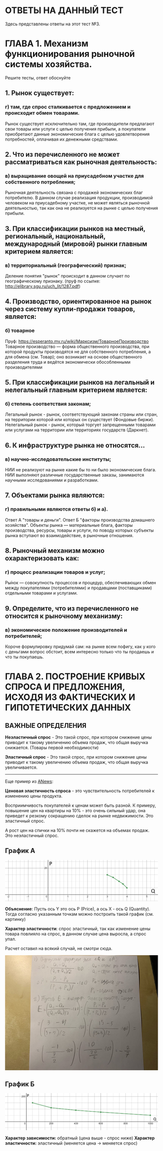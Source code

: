 # ОТВЕТЫ НА ДАННЫЙ ТЕСТ
Здесь представлены ответы на этот тест №3.

# ГЛАВА 1. Механизм функционирования рыночной системы хозяйства.
Решите тесты, ответ обоснуйте

## 1.	Рынок существует:
### г) там, где спрос сталкивается с предложением и происходит обмен товарами.

Рынок существует исключительно там, где производители предлагают свои товары или услуги с целью получения прибыли, а покупатели приобретают данные экономические блага с целью удовлетворения потребностей, оплачивая их денежными средствами.


## 2.	Что из перечисленного не может рассматриваться как рыночная деятельность:
### в) выращивание овощей на приусадебном участке для собственного потребления; 

Рыночная деятельность связана с продажей экономических благ потребителю. В данном случае реализация продукции, производимой человеком на приусадебному участке, не может являться рыночной деятельностью, так как она не реализуется на рынке с целью получения прибыли.


## 3.	При классификации рынков на местный, региональный, национальный, международный (мировой) рынки главным критерием является:
### в) территориальный (географический) признак; 

Деление понятия "рынок" происходит в данном случает по географическому признаку. (пруф по ссылке: http://elibrary.sgu.ru/uch_lit/1287.pdf)


## 4.	Производство, ориентированное на рынок через систему купли-продажи товаров, является:
### б) товарное

Пруф: https://esperanto.mv.ru/wiki/Марксизм/ТоварноеПроизводство
Товарное производство — форма общественного производства, при которой продукты производятся не для собственного потребления, а для обмена (см. Товар); оно возникает на основе общественного разделения труда и ведётся экономически обособленными производителями


## 5.	При классификации рынков на легальный и нелегальный главным критерием является:
### б) степень соответствия законам; 

Легальный рынок - рынок, соответствующий законам страны или стран, на территории которой или которых он существует (Фондовые биржи).
Нелегальный рынок - рынок, который торгует запрещенными товарами или услугами на территории или территориях государств (Даркнет).


## 6.	К инфраструктуре рынка не относятся...
### в) научно-исследовательские институты;

НИИ не реализуют на рынке какие бы то ни было экономические блага. НИИ выполняют различные государственные заказы, занимаются научными исследованиями и разработками.


## 7.	Объектами рынка являются:
### г) правильными являются ответы б) и а).

Ответ А "товары и деньги". Ответ Б "факторы производства домашнего хозяйства".
Объекты рынка — материальные блага, факторы производства, ресурсы, товары и услуги, по поводу которых субъекты рынка вступают во взаимодействие, в рыночные отношения.

## 8.	Рыночный механизм можно охарактеризовать как:
### г) процесс реализации товаров и услуг;

Ры́нок — совокупность процессов и процедур, обеспечивающих обмен между покупателями (потребителями) и продавцами (поставщиками) отдельными товарами и услугами.


## 9.	Определите, что из перечисленного не относится к рыночному механизму:
### в) экономическое положение производителей и потребителей; 

Короче формулировку придумай сам: на рынке всем пофигу, как у кого с деньгами вопрос обстоит, всем интересно только что ты продаешь и что ты покупаешь.

# ГЛАВА 2. ПОСТРОЕНИЕ КРИВЫХ СПРОСА И ПРЕДЛОЖЕНИЯ, ИСХОДЯ ИЗ ФАКТИЧЕСКИХ И ГИПОТЕТИЧЕСКИХ ДАННЫХ

## ВАЖНЫЕ ОПРЕДЕЛЕНИЯ

**Неэластичный спрос** - Это такой спрос, при котором снижение цены приводит к такому увеличению объема продаж, что общая выручка снижается. (Товары первой необходимости)

**Эластичный спрос** - Это такой спрос, при котором снижение цены приводит к такому увеличению объема продаж, что общая выручка увеличивается.

_________

Еще пример из [ANews](https://anews.com/novosti/117279888-jelastichnosty-sprosa-i-predlozhenija-jelastichnyj-i-nejelastichnyj-spros-kojefficient-jelastichnosti.html):

**Ценовая эластичность спроса** - это чувствительность потребителей к изменению цены продукта.

Восприимчивость покупателей к ценам может быть разной. К примеру, повышение цен на квартиры на 10% - это очень сильный удар, она приведет к резкому сокращению сделок на рынке недвижимости. Это эластичный спрос.

А рост цен на спички на 10% почти не скажется на объемах продаж. Это неэластичный спрос.

## График А

<img src="graph1.png"/>

**Объяснение**: Пусть ось Y это ось P (Price), а ось X - ось Q (Quantity). Тогда согласно указанным точкам можно построить такой график (см. картинку)

**Характер эластичности**: спрос эластичный, так как изменение цены товара повлияло на спрос, в данном случае цена выросла, а спрос упал.

Расчет оставил на всякий случай, не смотри сюда.

<img src="raschet1.png"/>

## График Б

<img src="graph2.png"/>

**Характер зависимости:** обратный (цена выше - спрос ниже)
**Характер эластичности:** эластичный (меняется цена → меняется спрос)

